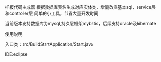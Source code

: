 样板代码生成器
根据数据库表名生成对应实体类，增删改查基本sql，service层和controller层
简单的小工具，节省大量开发时间

当前版本支持数据库为mysql,持久层框架mybatis，后续支持oracle及hibernate

使用说明

入口类：src/BuildStartApplication/Start.java

IDE:eclipse
